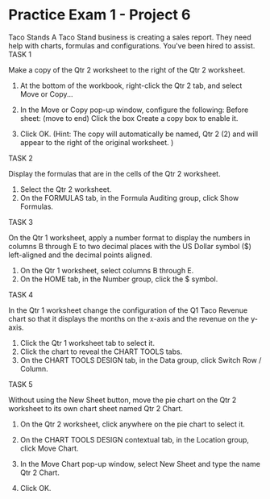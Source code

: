 # Practice Exam 1 - Project 6
Taco Stands
A Taco Stand business is creating a sales report. They need help with charts, formulas and configurations. You've been hired to assist.
TASK 1
 
Make a copy of the Qtr 2 worksheet to the right of the Qtr 2 worksheet.

1. At the bottom of the workbook, right-click the Qtr 2 tab, and select Move or Copy...
 

2. In the Move or Copy pop-up window, configure the following:
Before sheet: (move to end)
Click the box Create a copy box to enable it.
3. Click OK.
(Hint: The copy will automatically be named, Qtr 2 (2) and will appear to the right of the original worksheet. )

TASK 2

Display the formulas that are in the cells of the Qtr 2 worksheet.

1. Select the Qtr 2 worksheet.
2. On the FORMULAS tab, in the Formula Auditing group, click Show Formulas.
 
TASK 3

On the Qtr 1 worksheet, apply a number format to display the numbers in columns B through E to two decimal places with the US Dollar symbol ($) left-aligned and the decimal points aligned.

1. On the Qtr 1 worksheet, select columns B through E.
2. On the HOME tab, in the Number group, click the $ symbol.

 

TASK 4

In the Qtr 1 worksheet change the configuration of the Q1 Taco Revenue chart so that it displays the months on the x-axis and the revenue on the y-axis.

1. Click the Qtr 1 worksheet tab to select it.
2. Click the chart to reveal the CHART TOOLS tabs.
3. On the CHART TOOLS DESIGN tab, in the Data group, click Switch Row / Column.

 

TASK 5

Without using the New Sheet button, move the pie chart on the Qtr 2 worksheet to its own chart sheet named Qtr 2 Chart.

1. On the Qtr 2 worksheet, click anywhere on the pie chart to select it.
2. On the CHART TOOLS DESIGN contextual tab, in the Location group, click Move Chart.

 

3. In the Move Chart pop-up window, select New Sheet and type the name Qtr 2 Chart.
4. Click OK.
 
